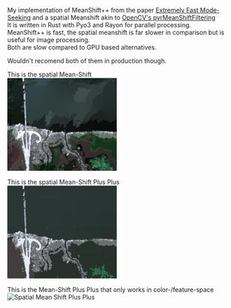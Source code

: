 My implementation of MeanShift++ from the paper [Extremely Fast Mode-Seeking](https://arxiv.org/abs/2104.00303) and a spatial Meanshift akin to [OpenCV's pyrMeanShiftFiltering](https://docs.opencv.org/4.x/d4/d86/group__imgproc__filter.html#ga9fabdce9543bd602445f5db3827e4cc0)  
It is written in Rust with Pyo3 and Rayon for parallel processing. MeanShift++ is fast, the spatial meanshift is far slower in comparison but is useful for image processing.  
Both are slow compared to GPU based alternatives.  


Wouldn't recomend both of them in production though.  

This is the spatial Mean-Shift  
![Spatial Mean Shift](https://github.com/raphi-web/mean-shift-plus-plus/blob/master/output_files/Mean-Shift-Spatial.jpg?raw=true)


This is the spatial Mean-Shift Plus Plus  
![Spatial Mean Shift Plus Plus](https://github.com/raphi-web/mean-shift-plus-plus/blob/master/output_files/Mean-Shift-pp-Spatial.jpg?raw=true)

This is the Mean-Shift Plus Plus that only works in color-/feature-space
![Spatial Mean Shift Plus Plus](https://github.com/raphi-web/mean-shift-plus-plus/blob/master/output_files/Mean-Shift-pp.jpg?raw=true)
